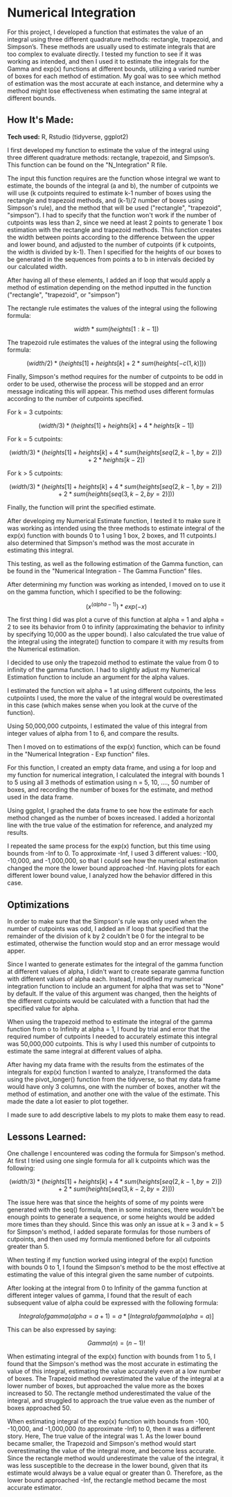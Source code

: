 # Numerical Integration

For this project, I developed a function that estimates the value of an integral using three different quadrature methods: rectangle, trapezoid, and Simpson’s. These methods are usually used to estimate integrals that are too complex to evaluate directly. 
I tested my function to see if it was working as intended, and then I used it to estimate the integrals for the Gamma and exp(x) functions at different bounds, utilizing a varied number of boxes for each method of estimation.
My goal was to see which method of estimation was the most accurate at each instance, and determine why a method might lose effectiveness when estimating the same integral at different bounds.


## How It's Made:

**Tech used:** R, Rstudio (tidyverse, ggplot2)

I first developed my function to estimate the value of the integral using three different quadrature methods: rectangle, trapezoid, and Simpson’s.
This function can be found on the "N_Integration" R file.

The input this function requires are the function whose integral we want to estimate, the bounds of the integral (a and b), the number of cutpoints we will use (k cutpoints required to estimate k-1 number of boxes using the rectangle and trapezoid methods, and (k-1)/2 number of boxes using Simpson's rule), and the method that will be used ("rectangle", "trapezoid", "simpson").
I had to specify that the function won't work if the number of cutpoints was less than 2, since we need at least 2 points to generate 1 box estimation with the rectangle and trapezoid methods.
This function creates the width between points according to the difference between the upper and lower bound, and adjusted to the number of cutpoints (if k cutpoints, the width is divided by k-1).
Then I specified for the heights of our boxes to be generated in the sequences from points a to b in intervals decided by our calculated width.

After having all of these elements, I added an if loop that would apply a method of estimation depending on the method inputted in the function ("rectangle", "trapezoid", or "simpson")

The rectangle rule estimates the values of the integral using the following formula:

$$width * sum(heights[1:k-1])$$

The trapezoid rule estimates the values of the integral using the following formula:

$$(width / 2) * (heights[1] + heights[k] + 2*sum(heights[-c(1, k)]))$$

Finally, Simpson's method requires for the number of cutpoints to be odd in order to be used, otherwise the process will be stopped and an error message indicating this will appear.
This method uses different formulas according to the number of cutpoints specified.

For k = 3 cutpoints:

$$(width / 3) * (heights[1] + heights[k] + 4*heights[k-1])$$

For k = 5 cutpoints:

$$(width / 3) * (heights[1] + heights[k] + 4*sum(heights[seq(2, k-1, by = 2)]) + 2*heights[k-2])$$

For k > 5 cutpoints:

$$(width / 3) * (heights[1] + heights[k] + 4*sum(heights[seq(2, k-1, by = 2)]) + 2*sum(heights[seq(3, k-2, by = 2)]))$$

Finally, the function will print the specified estimate.

After developing my Numerical Estimate function, I tested it to make sure it was working as intended using the three methods to estimate integral of the exp(x) function with bounds 0 to 1 using 1 box, 2 boxes, and 11 cutpoints.I also determined that Simpson's method was the most accurate in estimating this integral.

This testing, as well as the following estimation of the Gamma function, can be found in the "Numerical Integration - The Gamma Function" files.

After determining my function was working as intended, I moved on to use it on the gamma function, which I specified to be the following:

$$(x^(alpha-1))*exp(-x)$$


The first thing I did was plot a curve of this function at alpha = 1 and alpha = 2 to see its behavior from 0 to infinity (approximating the behavior to infinity by specifying 10,000 as the upper bound).
I also calculated the true value of the integral using the integrate() function to compare it with my results from the Numerical estimation.

I decided to use only the trapezoid method to estimate the value from 0 to infinity of the gamma function. I had to slightly adjust my Numerical Estimation function to include an argument for the alpha values.

I estimated the function wit alpha = 1 at using different cutpoints, the less cutpoiints I used, the more the value of the integral would be overestimated in this case (which makes sense when you look at the curve of the function).

Using 50,000,000 cutpoints, I estimated the value of this integral from integer values of alpha from 1 to 6, and compare the results.

Then I moved on to estimations of the exp(x) function, which can be found in the "Numerical Integration - Exp function" files.

For this function, I created an empty data frame, and using a for loop and my function for numerical integration, I calculated the integral with bounds 1 to 5 using all 3 methods of estimation using n = 5, 10, ...., 50 number of boxes, and recording the number of boxes for the estimate, and method used in the data frame.

Using ggplot, I graphed the data frame to see how the estimate for each method changed as the number of boxes increased. I added a horizontal line with the true value of the estimation for reference, and analyzed my results.

I repeated the same process for the exp(x) function, but this time using bounds from -Inf to 0. To approximate -Inf, I used 3 different values: -100, -10,000, and -1,000,000, so that I could see how the numerical estimation changed the more the lower bound approached -Inf.
Having plots for each different lower bound value, I analyzed how the behavior differed in this case.


## Optimizations

In order to make sure that the Simpson's rule was only used when the number of cutpoints was odd, I added an if loop that specified that the remainder of the division of k by 2 couldn't be 0 for the integral to be estimated, otherwise the function would stop and an error message would apper.

Since I wanted to generate estimates for the integral of the gamma function at different values of alpha, I didn't want to create separate gamma function with different values of alpha each. Instead, I modified my numerical integration function to include an argument for alpha that was set to "None" by default.
If the value of this argument was changed, then the heights of the different cutpoints would be calculated with a function that had the specified value for alpha.

When using the trapezoid method to estimate the integral of the gamma function from o to Infinity at alpha = 1, I found by trial and error that the required number of cutpoints I needed to accurately estimate this integral was 50,000,000 cutpoints. This is why I used this number of cutpoints to estimate the same integral at different values of alpha.

After having my data frame with the results from the estimates of the integrals for exp(x) function I wanted to analyze, I transformed the data using the pivot_longer() function from the tidyverse, so that my data frame would have only 3 columns, one with the number of boxes, another wit the method of estimation, and another one with the value of the estimate. This made the date a lot easier to plot together.

I made sure to add descriptive labels to my plots to make them easy to read.


## Lessons Learned:

One challenge I encountered was coding the formula for Simpson's method. At first I tried using one single formula for all k cutpoints which was the following:

$$(width / 3) * (heights[1] + heights[k] + 4*sum(heights[seq(2, k-1, by = 2)]) + 2*sum(heights[seq(3, k-2, by = 2)]))$$

The issue here was that since the heights of some of my points were generated with the seq() formula, then in some instances, there wouldn't be enough points to generate a sequence, or some heights would be added more times than they should.
Since this was only an issue at k = 3 and k = 5 for Simpson's method, I added separate formulas for those numbers of cutpoints, and then used my formula mentioned before for all cutpoints greater than 5.

When testing if my function worked using integral of the exp(x) function with bounds 0 to 1, I found the Simpson's method to be the most effective at estimating the value of this integral given the same number of cutpoints.

After looking at the integral from 0 to Infinity of the gamma function at different integer values of gamma, I found that the result of each subsequent value of alpha could be expressed with the following formula:

$$Integral of gamma (alpha = a + 1) = a*[Integral of gamma (alpha = a)]$$

This can be also expressed by saying:

$$Gamma(n) = (n - 1)!$$

When estimating integral of the exp(x) function with bounds from 1 to 5, I found that the Simpson's method was the most accurate in estimating the value of this integral, estimating the value accurately even at a low number of boxes. 
The Trapezoid method overestimated the value of the integral at a lower number of boxes, but approached the value more as the boxes increased to 50.
The rectangle method underestimated the value of the integral, and struggled to approach the true value even as the number of boxes approached 50.

When estimating integral of the exp(x) function with bounds from -100, -10,000, and -1,000,000 (to approximate -Inf) to 0, then it was a different story.
Here, The true value of the integral was 1. As the lower bound became smaller, the Trapezoid and Simpson's method would start overestimating the value of the integral more, and become less accurate.
Since the rectangle method would underestimate the value of the integral, it was less susceptible to the decrease in the lower bound, given that its estimate would always be a value equal or greater than 0.
Therefore, as the lower bound approached -Inf, the rectangle method became the most accurate estimator.


